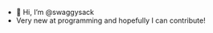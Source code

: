 - 👋 Hi, I’m @swaggysack
- Very new at programming and hopefully I can contribute!
<!---
swaggysack/swaggysack is a ✨ special ✨ repository because its `README.md` (this file) appears on your GitHub profile.
You can click the Preview link to take a look at your changes.
--->

